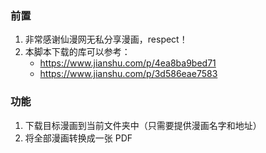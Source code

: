 ### 前置
1. 非常感谢仙漫网无私分享漫画，respect！
2. 本脚本下载的库可以参考：
	- https://www.jianshu.com/p/4ea8ba9bed71
	- https://www.jianshu.com/p/3d586eae7583

### 功能
1. 下载目标漫画到当前文件夹中（只需要提供漫画名字和地址）
2. 将全部漫画转换成一张 PDF
